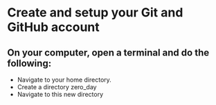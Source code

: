 # Create and setup your Git and GitHub account
## On your computer, open a terminal and do the following:
* Navigate to your home directory.
* Create a directory zero_day
* Navigate to this new directory
